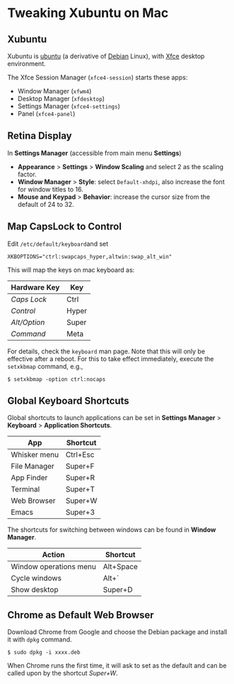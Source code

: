 # Tweaking Xubuntu on Mac

## Xubuntu

Xubuntu is [ubuntu](https://ubuntu.com) (a derivative of
[Debian](https://www.debian.org) Linux), with [Xfce](https://www.xfce.org) desktop
environment.

The Xfce Session Manager (`xfce4-session`) starts these apps:

- Window Manager (`xfwm4`)
- Desktop Manager (`xfdesktop`)
- Settings Manager (`xfce4-settings`)
- Panel (`xfce4-panel`)

## Retina Display

In **Settings Manager** (accessible from main menu **Settings**)
- **Appearance** > **Settings** > **Window Scaling** and select 2 as the
  scaling factor.
- **Window Manager** > **Style**: select `Default-xhdpi`, also increase the
  font for window titles to 16.
- **Mouse and Keypad** > **Behavior**: increase the cursor size from the
  default of 24 to 32.

## Map CapsLock to Control

Edit `/etc/default/keyboard`and set

```
XKBOPTIONS="ctrl:swapcaps_hyper,altwin:swap_alt_win"
```

This will map the keys on mac keyboard as:

| Hardware Key   | Key    |
| -------------- | ------ | 
| *Caps Lock*    | Ctrl   |
| *Control*      | Hyper  |
| *Alt/Option*   | Super  |
| *Command*      | Meta   |


For details, check the `keyboard` man page. Note that this will only be
effective after a reboot. For this to take effect immediately, execute the
`setxkbmap` command, e.g., 

```shell
$ setxkbmap -option ctrl:nocaps
```

## Global Keyboard Shortcuts

Global shortcuts to launch applications can be set in **Settings Manager** >
**Keyboard** > **Application Shortcuts**. 

| App           | Shortcut  |
| ------------- | --------- |
| Whisker menu  | Ctrl+Esc  |
| File Manager  | Super+F   |
| App Finder    | Super+R   |
| Terminal      | Super+T   |
| Web Browser   | Super+W   |
| Emacs         | Super+3   |

The shortcuts for switching between windows can be found in **Window Manager**.

| Action                 | Shortcut  |
| ---------------------- | --------- |
| Window operations menu | Alt+Space | 
| Cycle windows          | Alt+`     |
| Show desktop           | Super+D   |

## Chrome as Default Web Browser

Download Chrome from Google and choose the Debian package and install it
with `dpkg` command. 

```shell
$ sudo dpkg -i xxxx.deb
```

When Chrome runs the first time, it will ask to set as the default and can be called
upon by the shortcut *Super+W*.
